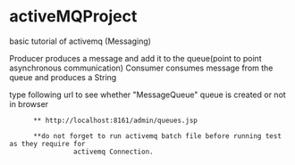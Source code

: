 # activeMQProject
basic tutorial of activemq (Messaging)

Producer produces a message and add it to the queue(point to point asynchronous communication)
Consumer consumes message from the queue and produces a String

type following url to see whether "MessageQueue" queue is created or not in browser

          ** http://localhost:8161/admin/queues.jsp
			   
	      **do not forget to run activemq batch file before running test as they require for 
				    activemq Connection.

